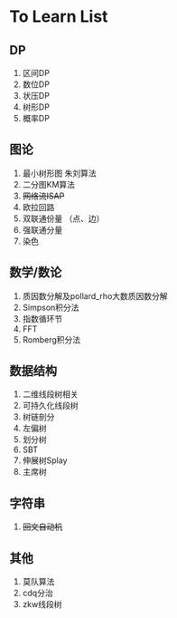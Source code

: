 # To Learn List

## DP
1. 区间DP
2. 数位DP
3. 状压DP
4. 树形DP
5. 概率DP

## 图论
1. 最小树形图 朱刘算法
2. 二分图KM算法
3. <del>网络流ISAP</del>
4. 欧拉回路
5. 双联通份量 （点、边）
6. 强联通分量 
7. 染色

## 数学/数论
1. 质因数分解及pollard_rho大数质因数分解
2. Simpson积分法
3. 指数循环节
4. FFT
5. Romberg积分法

## 数据结构
1. 二维线段树相关
2. 可持久化线段树
3. 树链剖分
4. 左偏树
5. 划分树
6. SBT
7. 伸展树Splay
8. 主席树

## 字符串
1. <del>回文自动机</del>

## 其他
1. 莫队算法
2. cdq分治
3. zkw线段树